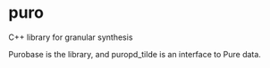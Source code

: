 puro
====

C++ library for granular synthesis


Purobase is the library, and puropd_tilde is an interface to Pure data.
